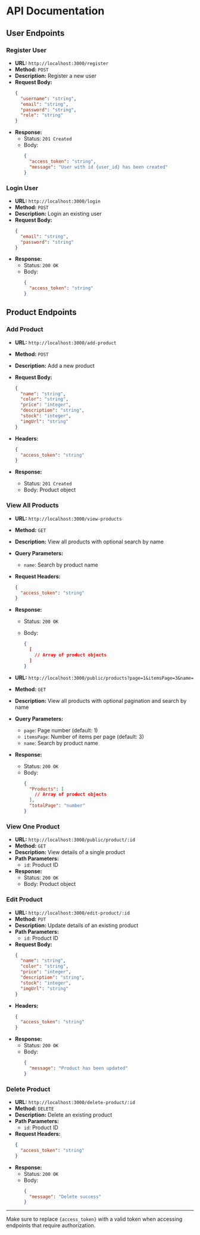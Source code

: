 # API Documentation

## User Endpoints

### Register User

- **URL:** `http://localhost:3000/register`
- **Method:** `POST`
- **Description:** Register a new user
- **Request Body:**
  ```json
  {
    "username": "string",
    "email": "string",
    "password": "string",
    "role": "string"
  }
  ```
- **Response:**
  - Status: `201 Created`
  - Body:
    ```json
    {
      "access_token": "string",
      "message": "User with id {user_id} has been created"
    }
    ```

### Login User

- **URL:** `http://localhost:3000/login`
- **Method:** `POST`
- **Description:** Login an existing user
- **Request Body:**
  ```json
  {
    "email": "string",
    "password": "string"
  }
  ```
- **Response:**
  - Status: `200 OK`
  - Body:
    ```json
    {
      "access_token": "string"
    }
    ```

## Product Endpoints

### Add Product

- **URL:** `http://localhost:3000/add-product`
- **Method:** `POST`
- **Description:** Add a new product
- **Request Body:**
  ```json
  {
    "name": "string",
    "color": "string",
    "price": "integer",
    "description": "string",
    "stock": "integer",
    "imgUrl": "string"
  }
  ```
- **Headers:**

  ```json
  {
    "access_token": "string"
  }
  ```

- **Response:**
  - Status: `201 Created`
  - Body: Product object

### View All Products

- **URL:** `http://localhost:3000/view-products`
- **Method:** `GET`
- **Description:** View all products with optional search by name
- **Query Parameters:**
  - `name`: Search by product name
- **Request Headers:**
  ```json
  {
    "access_token": "string"
  }
  ```
- **Response:**

  - Status: `200 OK`
  - Body:

    ```json
    {
      [
        // Array of product objects
      ]
    }
    ```

- **URL:** `http://localhost:3000/public/products?page=1&itemsPage=3&name=`
- **Method:** `GET`
- **Description:** View all products with optional pagination and search by name
- **Query Parameters:**
  - `page`: Page number (default: 1)
  - `itemsPage`: Number of items per page (default: 3)
  - `name`: Search by product name
- **Response:**
  - Status: `200 OK`
  - Body:
    ```json
    {
      "Products": [
        // Array of product objects
      ],
      "totalPage": "number"
    }
    ```

### View One Product

- **URL:** `http://localhost:3000/public/product/:id`
- **Method:** `GET`
- **Description:** View details of a single product
- **Path Parameters:**
  - `id`: Product ID
- **Response:**
  - Status: `200 OK`
  - Body: Product object

### Edit Product

- **URL:** `http://localhost:3000/edit-product/:id`
- **Method:** `PUT`
- **Description:** Update details of an existing product
- **Path Parameters:**
  - `id`: Product ID
- **Request Body:**
  ```json
  {
    "name": "string",
    "color": "string",
    "price": "integer",
    "description": "string",
    "stock": "integer",
    "imgUrl": "string"
  }
  ```
- **Headers:**
  ```json
  {
    "access_token": "string"
  }
- **Response:**
  - Status: `200 OK`
  - Body:
    ```json
    {
      "message": "Product has been updated"
    }
    ```


### Delete Product

- **URL:** `http://localhost:3000/delete-product/:id`
- **Method:** `DELETE`
- **Description:** Delete an existing product
- **Path Parameters:**
  - `id`: Product ID
- **Request Headers:**
  ```json
  {
    "access_token": "string"
  }
- **Response:**
  - Status: `200 OK`
  - Body:
    ```json
    {
      "message": "Delete success"
    }
    ```

---

Make sure to replace `{access_token}` with a valid token when accessing endpoints that require authorization.
